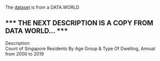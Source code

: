 The [dataset](https://data.world/hxchua/populationsg) is from a DATA.WORLD

## *** THE NEXT DESCRIPTION IS A COPY FROM DATA WORLD... ***

Description: <br/>
Count of Singapore Residents By Age Group & Type Of Dwelling, Annual from 2000 to 2019
